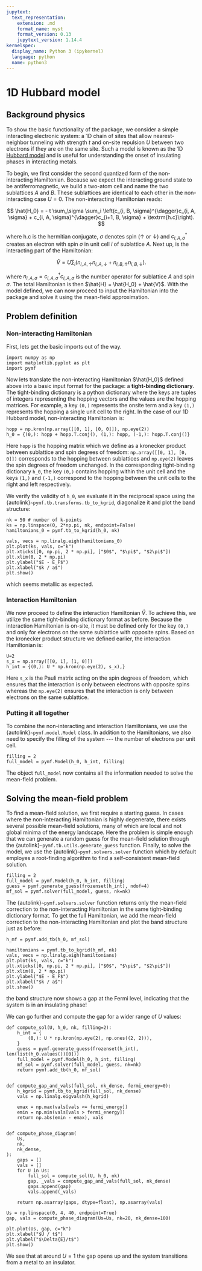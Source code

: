 ```yaml
---
jupytext:
  text_representation:
    extension: .md
    format_name: myst
    format_version: 0.13
    jupytext_version: 1.14.4
kernelspec:
  display_name: Python 3 (ipykernel)
  language: python
  name: python3
---
```

# 1D Hubbard model

## Background physics

To show the basic functionality of the package, we consider a simple interacting electronic system: a 1D chain of sites that allow nearest-neighbor tunneling with strength $t$ and on-site repulsion $U$ between two electrons if they are on the same site.
Such a model is known as the 1D [Hubbard model](https://en.wikipedia.org/wiki/Hubbard_model) and is useful for understanding the onset of insulating phases in interacting metals.

To begin, we first consider the second quantized form of the non-interacting Hamiltonian.
Because we expect the interacting ground state to be antiferromagnetic, we build a two-atom cell and name the two sublattices $A$ and $B$.
These sublattices are identical to each other in the non-interacting case $U=0$.
The non-interacting Hamiltonian reads:

$$
\hat{H_0} = - t \sum_\sigma \sum_i \left(c_{i, B, \sigma}^{\dagger}c_{i, A, \sigma} + c_{i, A, \sigma}^{\dagger}c_{i+1, B, \sigma} + \textrm{h.c}\right).
$$

where $\textrm{h.c}$ is the hermitian conjugate, $\sigma$ denotes spin ($\uparrow$ or $\downarrow$) and $c_{i, A, \sigma}^{\dagger}$ creates an electron with spin $\sigma$ in unit cell $i$ of sublattice $A$.
Next up, is the interacting part of the Hamiltonian:

$$
\hat{V} = U \sum_i \left(n_{i, A, \uparrow} n_{i, A, \downarrow} + n_{i, B, \uparrow} n_{i, B, \downarrow}\right).
$$

where $n_{i, A, \sigma} = c_{i, A, \sigma}^{\dagger}c_{i, A, \sigma}$ is the number operator for sublattice $A$ and spin $\sigma$.
The total Hamiltonian is then $\hat{H} = \hat{H_0} + \hat{V}$.
With the model defined, we can now proceed to input the Hamiltonian into the package and solve it using the mean-field approximation.

## Problem definition

### Non-interacting Hamiltonian

First, lets get the basic imports out of the way.

```{code-cell} ipython3
import numpy as np
import matplotlib.pyplot as plt
import pymf
```
Now lets translate the non-interacting Hamiltonian $\hat{H_0}$ defined above into a basic input format for the package: a **tight-binding dictionary**.
The tight-binding dictionary is a python dictionary where the keys are tuples of integers representing the hopping vectors and the values are the hopping matrices.
For example, a key `(0,)` represents the onsite term and a key `(1,)` represents the hopping a single unit cell to the right.
In the case of our 1D Hubbard model, non-interacting Hamiltonian is:

```{code-cell} ipython3
hopp = np.kron(np.array([[0, 1], [0, 0]]), np.eye(2))
h_0 = {(0,): hopp + hopp.T.conj(), (1,): hopp, (-1,): hopp.T.conj()}
```
Here `hopp` is the hopping matrix which we define as a kronecker product between sublattice and spin degrees of freedom: `np.array([[0, 1], [0, 0]])` corresponds to the hopping between sublattices and `np.eye(2)` leaves the spin degrees of freedom unchanged.
In the corresponding tight-binding dictionary `h_0`, the key `(0,)` contains hopping within the unit cell and the keys `(1,)` and `(-1,)` correspond to the hopping between the unit cells to the right and left respectively.

We verify the validity of `h_0`, we evaluate it in the reciprocal space using the {autolink}`~pymf.tb.transforms.tb_to_kgrid`, diagonalize it and plot the band structure:

```{code-cell} ipython3
nk = 50 # number of k-points
ks = np.linspace(0, 2*np.pi, nk, endpoint=False)
hamiltonians_0 = pymf.tb_to_kgrid(h_0, nk)

vals, vecs = np.linalg.eigh(hamiltonians_0)
plt.plot(ks, vals, c="k")
plt.xticks([0, np.pi, 2 * np.pi], ["$0$", "$\pi$", "$2\pi$"])
plt.xlim(0, 2 * np.pi)
plt.ylabel("$E - E_F$")
plt.xlabel("$k / a$")
plt.show()
```

which seems metallic as expected.

### Interaction Hamiltonian

We now proceed to define the interaction Hamiltonian $\hat{V}$.
To achieve this, we utilize the same tight-binding dictionary format as before.
Because the interaction Hamiltonian is on-site, it must be defined only for the key `(0,)` and only for electrons on the same sublattice with opposite spins.
Based on the kronecker product structure we defined earlier, the interaction Hamiltonian is:

```{code-cell} ipython3
U=2
s_x = np.array([[0, 1], [1, 0]])
h_int = {(0,): U * np.kron(np.eye(2), s_x),}
```
Here `s_x` is the Pauli matrix acting on the spin degrees of freedom, which ensures that the interaction is only between electrons with opposite spins whereas the `np.eye(2)` ensures that the interaction is only between electrons on the same sublattice.

### Putting it all together

To combine the non-interacting and interaction Hamiltonians, we use the {autolink}`~pymf.model.Model` class.
In addition to the Hamiltonians, we also need to specify the filling of the system --- the number of electrons per unit cell.
```{code-cell} ipython3
filling = 2
full_model = pymf.Model(h_0, h_int, filling)
```

The object `full_model` now contains all the information needed to solve the mean-field problem.

## Solving the mean-field problem

To find a mean-field solution, we first require a starting guess.
In cases where the non-interacting Hamiltonian is highly degenerate, there exists several possible mean-field solutions, many of which are local and not global minima of the energy landscape.
Here the problem is simple enough that we can generate a random guess for the mean-field solution through the {autolink}`~pymf.tb.utils.generate_guess` function.
Finally, to solve the model, we use the {autolink}`~pymf.solvers.solver` function which by default employes a root-finding algorithm to find a self-consistent mean-field solution.

```{code-cell} ipython3
filling = 2
full_model = pymf.Model(h_0, h_int, filling)
guess = pymf.generate_guess(frozenset(h_int), ndof=4)
mf_sol = pymf.solver(full_model, guess, nk=nk)
```

The {autolink}`~pymf.solvers.solver` function returns only the mean-field correction to the non-interacting Hamiltonian in the same tight-binding dictionary format.
To get the full Hamiltonian, we add the mean-field correction to the non-interacting Hamiltonian and plot the band structure just as before:

```{code-cell} ipython3
h_mf = pymf.add_tb(h_0, mf_sol)

hamiltonians = pymf.tb_to_kgrid(h_mf, nk)
vals, vecs = np.linalg.eigh(hamiltonians)
plt.plot(ks, vals, c="k")
plt.xticks([0, np.pi, 2 * np.pi], ["$0$", "$\pi$", "$2\pi$"])
plt.xlim(0, 2 * np.pi)
plt.ylabel("$E - E_F$")
plt.xlabel("$k / a$")
plt.show()
```

the band structure now shows a gap at the Fermi level, indicating that the system is in an insulating phase!


We can go further and compute the gap for a wider range of $U$ values:

```{code-cell} ipython3
def compute_sol(U, h_0, nk, filling=2):
    h_int = {
        (0,): U * np.kron(np.eye(2), np.ones((2, 2))),
    }
    guess = pymf.generate_guess(frozenset(h_int), len(list(h_0.values())[0]))
    full_model = pymf.Model(h_0, h_int, filling)
    mf_sol = pymf.solver(full_model, guess, nk=nk)
    return pymf.add_tb(h_0, mf_sol)


def compute_gap_and_vals(full_sol, nk_dense, fermi_energy=0):
    h_kgrid = pymf.tb_to_kgrid(full_sol, nk_dense)
    vals = np.linalg.eigvalsh(h_kgrid)

    emax = np.max(vals[vals <= fermi_energy])
    emin = np.min(vals[vals > fermi_energy])
    return np.abs(emin - emax), vals


def compute_phase_diagram(
    Us,
    nk,
    nk_dense,
):
    gaps = []
    vals = []
    for U in Us:
        full_sol = compute_sol(U, h_0, nk)
        gap, _vals = compute_gap_and_vals(full_sol, nk_dense)
        gaps.append(gap)
        vals.append(_vals)

    return np.asarray(gaps, dtype=float), np.asarray(vals)

Us = np.linspace(0, 4, 40, endpoint=True)
gap, vals = compute_phase_diagram(Us=Us, nk=20, nk_dense=100)

plt.plot(Us, gap, c="k")
plt.xlabel("$U / t$")
plt.ylabel("$\Delta{E}/t$")
plt.show()
```

We see that at around $U=1$ the gap opens up and the system transitions from a metal to an insulator.
